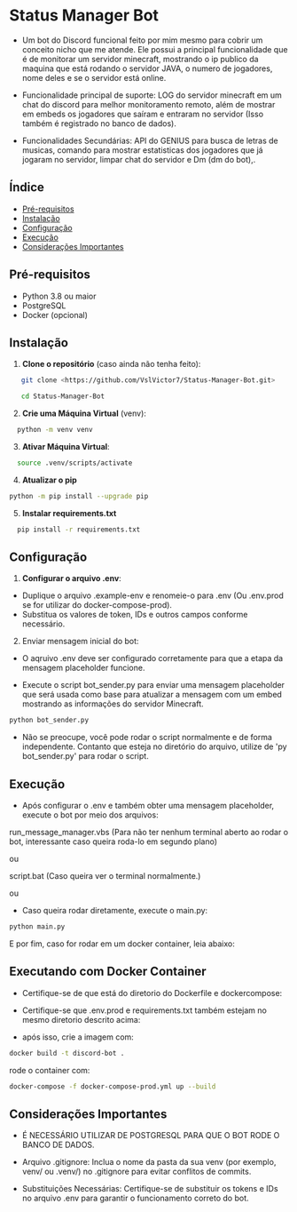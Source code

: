 # Status Manager Bot

- Um bot do Discord funcional feito por mim mesmo para cobrir um conceito nicho que me atende. Ele possui a principal funcionalidade que é de monitorar um servidor minecraft, mostrando o ip publico da maquina que está rodando o servidor JAVA, o numero de jogadores, nome deles e se o servidor está online.

- Funcionalidade principal de suporte: LOG do servidor minecraft em um chat do discord para melhor monitoramento remoto, além de mostrar em embeds os jogadores que saíram e entraram no servidor (Isso também é registrado no banco de dados).

- Funcionalidades Secundárias: API do GENIUS para busca de letras de musicas, comando para mostrar estatisticas dos jogadores que já jogaram no servidor, limpar chat do servidor e Dm (dm do bot),.

## Índice

- [Pré-requisitos](#pré-requisitos)
- [Instalação](#instalação)
- [Configuração](#configuração)
- [Execução](#execução)
- [Considerações Importantes](#considerações-importantes)

## Pré-requisitos

- Python 3.8 ou maior
- PostgreSQL
- Docker (opcional)

## Instalação

1. **Clone o repositório** (caso ainda não tenha feito):
```bash
   git clone <https://github.com/VslVictor7/Status-Manager-Bot.git>

   cd Status-Manager-Bot
```

2. **Crie uma Máquina Virtual** (venv):

```bash
  python -m venv venv
```

3. **Ativar Máquina Virtual**:
```bash
  source .venv/scripts/activate
```

4. **Atualizar o pip**
```bash
python -m pip install --upgrade pip
```

5. **Instalar requirements.txt**
```bash
  pip install -r requirements.txt
```

## Configuração

1. **Configurar o arquivo .env**:

- Duplique o arquivo .example-env e renomeie-o para .env (Ou .env.prod se for utilizar do docker-compose-prod).
- Substitua os valores de token, IDs e outros campos conforme necessário.

2. Enviar mensagem inicial do bot:

- O aqruivo .env deve ser configurado corretamente para que a etapa da mensagem placeholder funcione.
  
- Execute o script bot_sender.py para enviar uma mensagem placeholder que será usada como base para atualizar a mensagem com um embed mostrando as informações do servidor Minecraft.
```bash
python bot_sender.py
```
- Não se preocupe, você pode rodar o script normalmente e de forma independente. Contanto que esteja no diretório do arquivo, utilize de 'py bot_sender.py' para rodar o script.

## Execução

- Após configurar o .env e também obter uma mensagem placeholder, execute o bot por meio dos arquivos:

run_message_manager.vbs (Para não ter nenhum terminal aberto ao rodar o bot, interessante caso queira roda-lo em segundo plano)

ou

script.bat (Caso queira ver o terminal normalmente.)

ou

- Caso queira rodar diretamente, execute o main.py:
```bash
python main.py
```

E por fim, caso for rodar em um docker container, leia abaixo:

## Executando com Docker Container

- Certifique-se de que está do diretorio do Dockerfile e dockercompose:

- Certifique-se que .env.prod e requirements.txt também estejam no mesmo diretorio descrito acima:

- após isso, crie a imagem com:

```bash
docker build -t discord-bot .
```
rode o container com:

```bash
docker-compose -f docker-compose-prod.yml up --build
```

## Considerações Importantes

- É NECESSÁRIO UTILIZAR DE POSTGRESQL PARA QUE O BOT RODE O BANCO DE DADOS.

- Arquivo .gitignore: Inclua o nome da pasta da sua venv (por exemplo, venv/ ou .venv/) no .gitignore para evitar conflitos de commits.

- Substituições Necessárias: Certifique-se de substituir os tokens e IDs no arquivo .env para garantir o funcionamento correto do bot.

